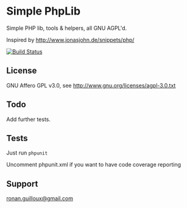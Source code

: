 Simple PhpLib
=============

Simple PHP lib, tools & helpers, all GNU AGPL'd.

Inspired by http://www.jonasjohn.de/snippets/php/

[![Build Status](https://secure.travis-ci.org/travis-ci/phplib.png?branch=master)](http://travis-ci.org/travis-ci/phplib)

License
-------

GNU Affero GPL v3.0, see http://www.gnu.org/licenses/agpl-3.0.txt

Todo
----

Add further tests.

Tests
-----

Just run `phpunit`

Uncomment phpunit.xml if you want to have code coverage reporting

Support
-------

ronan.guilloux@gmail.com


